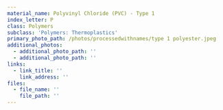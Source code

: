 ```yaml
---
material_name: Polyvinyl Chloride (PVC) - Type 1
index_letter: P
class: Polymers
subclass: 'Polymers: Thermoplastics'
primary_photo_path: /photos/processedwithnames/type 1 polyester.jpeg
additional_photos:
  - additional_photo_path: ''
  - additional_photo_path: ''
links:
  - link_title: ''
    link_address: ''
files:
  - file_name: ''
    file_path: ''
---
```



